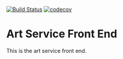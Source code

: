[![Build Status](https://travis-ci.com/JamesCollerton/Art_Service_Front_End.svg?branch=master)](https://travis-ci.com/JamesCollerton/Art_Service_Front_End)
[![codecov](https://codecov.io/gh/JamesCollerton/Art_Service_Front_End/branch/master/graph/badge.svg)](https://codecov.io/gh/JamesCollerton/Art_Service_Front_End)

# Art Service Front End

This is the art service front end.
